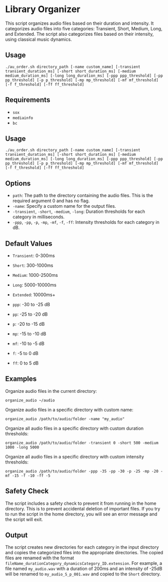 # Library Organizer
This script organizes audio files based on their duration and intensity. It categorizes audio files into five categories: Transient, Short, Medium, Long, and Extended. The script also categorizes files based on their intensity, using classical music dynamics.

## Usage

```shellscript
./au_order.sh directory_path [-name custom_name] [-transient transient_duration_ms] [-short short_duration_ms] [-medium medium_duration_ms] [-long long_duration_ms] [-ppp ppp_threshold] [-pp pp_threshold] [-p p_threshold] [-mp mp_threshold] [-mf mf_threshold] [-f f_threshold] [-ff ff_threshold]
```

## Requirements

- `sox`
- `mediainfo`
- `bc`

## Usage

```shell
./au_order.sh directory_path [-name custom_name] [-transient transient_duration_ms] [-short short_duration_ms] [-medium medium_duration_ms] [-long long_duration_ms] [-ppp ppp_threshold] [-pp pp_threshold] [-p p_threshold] [-mp mp_threshold] [-mf mf_threshold] [-f f_threshold] [-ff ff_threshold]
```

## Options
- `path`: The path to the directory containing the audio files. This is the required argument 0 and has no flag.
- `-name`: Specify a custom name for the output files.
- `-transient`, `-short`, `-medium`, `-long`: Duration thresholds for each category in milliseconds.
- `-ppp`, `-pp`, `-p`, `-mp`, `-mf`, `-f`, `-ff`: Intensity thresholds for each category in dB.


## Default Values

- `Transient`: 0-300ms
- `Short`: 300-1000ms
- `Medium`: 1000-2500ms
- `Long`: 5000-10000ms
- `Extended`: 10000ms+

- `ppp`: -30 to -25 dB
- `pp`: -25 to -20 dB
- `p`: -20 to -15 dB
- `mp`: -15 to -10 dB
- `mf`: -10 to -5 dB
- `f`: -5 to 0 dB
- `ff`: 0 to 5 dB


## Examples

Organize audio files in the current directory:

```shell
organize_audio ~/audio
```

Organize audio files in a specific directory with custom name:

```shell
organize_audio /path/to/audio/folder -name "my_audio"
```

Organize all audio files in a specific directory with custom duration thresholds:

```shell
organize_audio /path/to/audio/folder -transient 0 -short 500 -medium 1000 -long 5000
```

Organize all audio files in a specific directory with custom intensity thresholds:

```shell
organize_audio /path/to/audio/folder -ppp -35 -pp -30 -p -25 -mp -20 -mf -15 -f -10 -ff -5
```

## Safety Check

The script includes a safety check to prevent it from running in the home directory. This is to prevent accidental deletion of important files. If you try to run the script in the home directory, you will see an error message and the script will exit.


## Output

The script creates new directories for each category in the input directory and copies the categorized files into the appropriate directories. The copied files are renamed with the format `fileName_durationCategory_dynamicsCategory_ID.extension`. For example, a file named `my_audio.wav` with a duration of 200ms and an intensity of -25dB will be renamed to `my_audio_S_p_001.wav` and copied to the `Short` directory.


